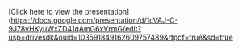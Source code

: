 [Click here to view the presentation](https://docs.google.com/presentation/d/1cVAJ-C-9J78vHKyuWxZD41qAmG6xVrmG/edit?usp=drivesdk&ouid=103591849162609757489&rtpof=true&sd=true
